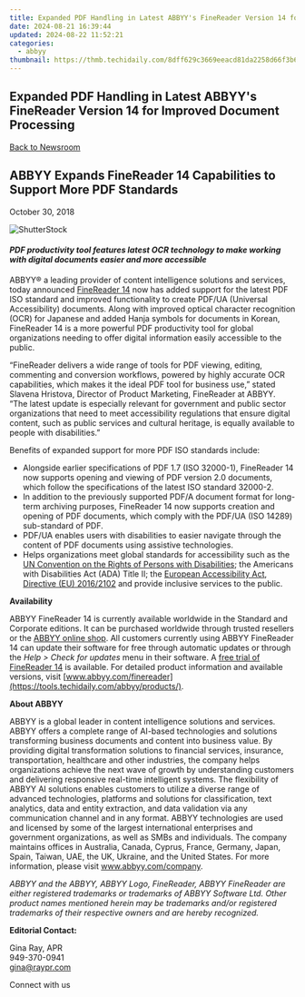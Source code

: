 ```yaml
---
title: Expanded PDF Handling in Latest ABBYY's FineReader Version 14 for Improved Document Processing
date: 2024-08-21 16:39:44
updated: 2024-08-22 11:52:21
categories:
  - abbyy
thumbnail: https://thmb.techidaily.com/8dff629c3669eeacd81da2258d66f3b6e2ba5af06b80b9aa947e69afc78af4df.jpg
---
```


## Expanded PDF Handling in Latest ABBYY's FineReader Version 14 for Improved Document Processing

[Back to Newsroom](https://tools.techidaily.com/abbyy/products/)

## ABBYY Expands FineReader 14 Capabilities to Support More PDF Standards

October 30, 2018

![ShutterStock](https://content.abbyy.com/-/media/project/abbyy/abbyy/branchtemplates/shutterstock_1272462163_1296-x-729.jpg?h=729&iar=0&w=1296)

#### _PDF productivity tool features latest OCR technology to make working with digital documents easier and more accessible_

ABBYY® a leading provider of content intelligence solutions and services, today announced [FineReader 14](https://tools.techidaily.com/abbyy/products/) now has added support for the latest PDF ISO standard and improved functionality to create PDF/UA (Universal Accessibility) documents. Along with improved optical character recognition (OCR) for Japanese and added Hanja symbols for documents in Korean, FineReader 14 is a more powerful PDF productivity tool for global organizations needing to offer digital information easily accessible to the public.

“FineReader delivers a wide range of tools for PDF viewing, editing, commenting and conversion workflows, powered by highly accurate OCR capabilities, which makes it the ideal PDF tool for business use,” stated Slavena Hristova, Director of Product Marketing, FineReader at ABBYY. “The latest update is especially relevant for government and public sector organizations that need to meet accessibility regulations that ensure digital content, such as public services and cultural heritage, is equally available to people with disabilities.” 

Benefits of expanded support for more PDF ISO standards include:

* Alongside earlier specifications of PDF 1.7 (ISO 32000-1), FineReader 14 now supports opening and viewing of PDF version 2.0 documents, which follow the specifications of the latest ISO standard 32000-2.
* In addition to the previously supported PDF/A document format for long-term archiving purposes, FineReader 14 now supports creation and opening of PDF documents, which comply with the PDF/UA (ISO 14289) sub-standard of PDF.
* PDF/UA enables users with disabilities to easier navigate through the content of PDF documents using assistive technologies.
* Helps organizations meet global standards for accessibility such as the [UN Convention on the Rights of Persons with Disabilities](https://www.un.org/development/desa/disabilities/convention-on-the-rights-of-persons-with-disabilities/the-convention-in-brief.html "UN convention on the right of persons with disabilities"); the Americans with Disabilities Act (ADA) Title II; the [European Accessibility Act](http://ec.europa.eu/social/main.jsp?catId=1202&langId=en "European Accessibility Act"), [Directive (EU) 2016/2102](https://eur-lex.europa.eu/legal-content/EN/TXT/HTML/?uri=CELEX:32016L2102&from=DE "Directive (EU) 2016/2102") and provide inclusive services to the public.

  
**Availability**

ABBYY FineReader 14 is currently available worldwide in the Standard and Corporate editions. It can be purchased worldwide through trusted resellers or the [ABBYY online shop](https://tools.techidaily.com/abbyy/products/). All customers currently using ABBYY FineReader 14 can update their software for free through automatic updates or through the _Help > Check for updates_ menu in their software. A [free trial of FineReader 14](https://tools.techidaily.com/abbyy/products/) is available. For detailed product information and available versions, visit [www.abbyy.com/finereader](https://tools.techidaily.com/abbyy/products/).

  
**About ABBYY**

ABBYY is a global leader in content intelligence solutions and services. ABBYY offers a complete range of AI-based technologies and solutions transforming business documents and content into business value. By providing digital transformation solutions to financial services, insurance, transportation, healthcare and other industries, the company helps organizations achieve the next wave of growth by understanding customers and delivering responsive real-time intelligent systems. The flexibility of ABBYY AI solutions enables customers to utilize a diverse range of advanced technologies, platforms and solutions for classification, text analytics, data and entity extraction, and data validation via any communication channel and in any format. ABBYY technologies are used and licensed by some of the largest international enterprises and government organizations, as well as SMBs and individuals. The company maintains offices in Australia, Canada, Cyprus, France, Germany, Japan, Spain, Taiwan, UAE, the UK, Ukraine, and the United States. For more information, please visit www.abbyy.com/company.

_ABBYY and the ABBYY, ABBYY Logo, FineReader, ABBYY FineReader are either registered trademarks or trademarks of ABBYY Software Ltd. Other product names mentioned herein may be trademarks and/or registered trademarks of their respective owners and are hereby recognized._

  
**Editorial Contact:**

Gina Ray, APR  
949-370-0941  
gina@raypr.com
  
  
Connect with us

<ins class="adsbygoogle"
     style="display:block"
     data-ad-format="autorelaxed"
     data-ad-client="ca-pub-7571918770474297"
     data-ad-slot="1223367746"></ins>



<ins class="adsbygoogle"
     style="display:block"
     data-ad-client="ca-pub-7571918770474297"
     data-ad-slot="8358498916"
     data-ad-format="auto"
     data-full-width-responsive="true"></ins>

